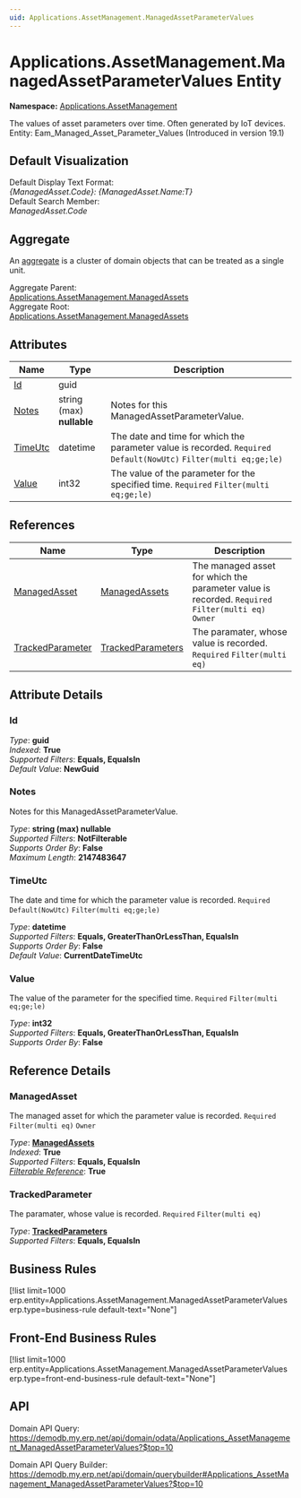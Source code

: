 ```yaml
---
uid: Applications.AssetManagement.ManagedAssetParameterValues
---
```

# Applications.AssetManagement.ManagedAssetParameterValues Entity

**Namespace:** [Applications.AssetManagement](Applications.AssetManagement.md)  

The values of asset parameters over time. Often generated by IoT devices. Entity: Eam_Managed_Asset_Parameter_Values (Introduced in version 19.1)

## Default Visualization
Default Display Text Format:  
_{ManagedAsset.Code}: {ManagedAsset.Name:T}_  
Default Search Member:  
_ManagedAsset.Code_  

## Aggregate
An [aggregate](https://docs.erp.net/tech/advanced/concepts/aggregates.html) is a cluster of domain objects that can be treated as a single unit.  

Aggregate Parent:  
[Applications.AssetManagement.ManagedAssets](Applications.AssetManagement.ManagedAssets.md)  
Aggregate Root:  
[Applications.AssetManagement.ManagedAssets](Applications.AssetManagement.ManagedAssets.md)  

## Attributes

| Name | Type | Description |
| ---- | ---- | --- |
| [Id](Applications.AssetManagement.ManagedAssetParameterValues.md#id) | guid |  
| [Notes](Applications.AssetManagement.ManagedAssetParameterValues.md#notes) | string (max) __nullable__ | Notes for this ManagedAssetParameterValue. 
| [TimeUtc](Applications.AssetManagement.ManagedAssetParameterValues.md#timeutc) | datetime | The date and time for which the parameter value is recorded. `Required` `Default(NowUtc)` `Filter(multi eq;ge;le)` 
| [Value](Applications.AssetManagement.ManagedAssetParameterValues.md#value) | int32 | The value of the parameter for the specified time. `Required` `Filter(multi eq;ge;le)` 

## References

| Name | Type | Description |
| ---- | ---- | --- |
| [ManagedAsset](Applications.AssetManagement.ManagedAssetParameterValues.md#managedasset) | [ManagedAssets](Applications.AssetManagement.ManagedAssets.md) | The managed asset for which the parameter value is recorded. `Required` `Filter(multi eq)` `Owner` |
| [TrackedParameter](Applications.AssetManagement.ManagedAssetParameterValues.md#trackedparameter) | [TrackedParameters](Applications.AssetManagement.TrackedParameters.md) | The paramater, whose value is recorded. `Required` `Filter(multi eq)` |


## Attribute Details

### Id

_Type_: **guid**  
_Indexed_: **True**  
_Supported Filters_: **Equals, EqualsIn**  
_Default Value_: **NewGuid**  

### Notes

Notes for this ManagedAssetParameterValue.

_Type_: **string (max) __nullable__**  
_Supported Filters_: **NotFilterable**  
_Supports Order By_: **False**  
_Maximum Length_: **2147483647**  

### TimeUtc

The date and time for which the parameter value is recorded. `Required` `Default(NowUtc)` `Filter(multi eq;ge;le)`

_Type_: **datetime**  
_Supported Filters_: **Equals, GreaterThanOrLessThan, EqualsIn**  
_Supports Order By_: **False**  
_Default Value_: **CurrentDateTimeUtc**  

### Value

The value of the parameter for the specified time. `Required` `Filter(multi eq;ge;le)`

_Type_: **int32**  
_Supported Filters_: **Equals, GreaterThanOrLessThan, EqualsIn**  
_Supports Order By_: **False**  


## Reference Details

### ManagedAsset

The managed asset for which the parameter value is recorded. `Required` `Filter(multi eq)` `Owner`

_Type_: **[ManagedAssets](Applications.AssetManagement.ManagedAssets.md)**  
_Indexed_: **True**  
_Supported Filters_: **Equals, EqualsIn**  
_[Filterable Reference](https://docs.erp.net/dev/domain-api/filterable-references.html)_: **True**  

### TrackedParameter

The paramater, whose value is recorded. `Required` `Filter(multi eq)`

_Type_: **[TrackedParameters](Applications.AssetManagement.TrackedParameters.md)**  
_Supported Filters_: **Equals, EqualsIn**  



## Business Rules

[!list limit=1000 erp.entity=Applications.AssetManagement.ManagedAssetParameterValues erp.type=business-rule default-text="None"]

## Front-End Business Rules

[!list limit=1000 erp.entity=Applications.AssetManagement.ManagedAssetParameterValues erp.type=front-end-business-rule default-text="None"]

## API

Domain API Query:
<https://demodb.my.erp.net/api/domain/odata/Applications_AssetManagement_ManagedAssetParameterValues?$top=10>

Domain API Query Builder:
<https://demodb.my.erp.net/api/domain/querybuilder#Applications_AssetManagement_ManagedAssetParameterValues?$top=10>

